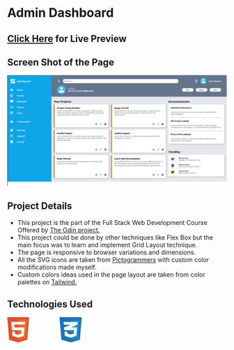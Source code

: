 # Admin Dashboard

## [Click Here](https://full-stackninja.github.io/admin-dashboard/) for Live Preview
## Screen Shot of the Page

![alt text](./icons/admin-dashboard.png)
## Project Details

-    This project is the part of the Full Stack Web Development Course Offered by [The Odin project.](https://theodinproject.com)
-    This project could be done by other techniques like Flex Box but the main focus was to learn and implement Grid Layout technique.
-    The page is responsive to browser variations and dimensions.
-    All the SVG icons are taken from [Pictogrammers](https://pictogrammers.com/library/mdi/) with custom color modifications made myself.
-    Custom colors ideas used in the page layout are taken from color palettes on [Tailwind.](https://tailwindcss.com/docs/customizing-colors)

## Technologies Used

<div class="container" style="display: flex; gap: 40px">
     <img src="./icons/html.svg" Alt="HTML logo" style="width:10%; margin-right: 30px; display: inline-block">
     <img src="./icons/css.svg" Alt="CSS logo" style="width:10%; display: inline-block">
</div>
